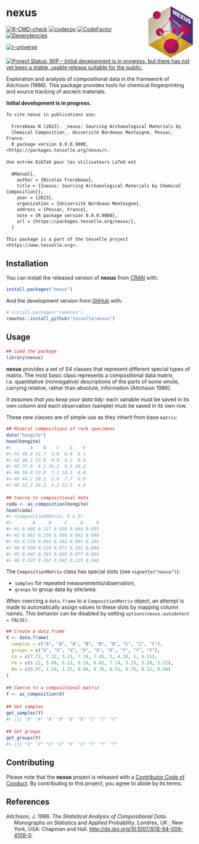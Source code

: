 
<!-- README.md is generated from README.Rmd. Please edit that file -->

# nexus <img width=120px src="man/figures/logo.png" align="right" />

<!-- badges: start -->

[![R-CMD-check](https://github.com/tesselle/nexus/workflows/R-CMD-check/badge.svg)](https://github.com/tesselle/nexus/actions)
[![codecov](https://codecov.io/gh/tesselle/nexus/branch/main/graph/badge.svg)](https://app.codecov.io/gh/tesselle/nexus)
[![CodeFactor](https://www.codefactor.io/repository/github/tesselle/nexus/badge/main)](https://www.codefactor.io/repository/github/tesselle/nexus/overview/main)
[![Dependencies](https://tinyverse.netlify.com/badge/nexus)](https://cran.r-project.org/package=nexus)

<a href="https://tesselle.r-universe.dev" class="pkgdown-devel"><img
src="https://tesselle.r-universe.dev/badges/nexus"
alt="r-universe" /></a>

[![Project Status: WIP – Initial development is in progress, but there
has not yet been a stable, usable release suitable for the
public.](https://www.repostatus.org/badges/latest/wip.svg)](https://www.repostatus.org/#wip)
<!-- badges: end -->

Exploration and analysis of compositional data in the framework of
Aitchison (1986). This package provides tools for chemical
fingerprinting and source tracking of ancient materials.

**Initial development is in progress.**

    To cite nexus in publications use:

      Frerebeau N (2023). _nexus: Sourcing Archaeological Materials by
      Chemical Composition_. Université Bordeaux Montaigne, Pessac, France.
      R package version 0.0.0.9000, <https://packages.tesselle.org/nexus/>.

    Une entrée BibTeX pour les utilisateurs LaTeX est

      @Manual{,
        author = {Nicolas Frerebeau},
        title = {{nexus: Sourcing Archaeological Materials by Chemical Composition}},
        year = {2023},
        organization = {Université Bordeaux Montaigne},
        address = {Pessac, France},
        note = {R package version 0.0.0.9000},
        url = {https://packages.tesselle.org/nexus/},
      }

    This package is a part of the tesselle project
    <https://www.tesselle.org>.

## Installation

You can install the released version of **nexus** from
[CRAN](https://CRAN.R-project.org) with:

``` r
install.packages("nexus")
```

And the development version from [GitHub](https://github.com/) with:

``` r
# install.packages("remotes")
remotes::install_github("tesselle/nexus")
```

## Usage

``` r
## Load the package
library(nexus)
```

**nexus** provides a set of S4 classes that represent different special
types of matrix. The most basic class represents a compositional data
matrix, i.e. quantitative (nonnegative) descriptions of the parts of
some whole, carrying relative, rather than absolute, information
(Aitchison 1986).

*It assumes that you keep your data tidy*: each variable must be saved
in its own column and each observation (sample) must be saved in its own
row.

These new classes are of simple use as they inherit from base `matrix`:

``` r
## Mineral compositions of rock specimens
data("hongite")
head(hongite)
#>       A    B    C    D    E
#> H1 48.8 31.7  3.8  6.4  9.3
#> H2 48.2 23.8  9.0  9.2  9.8
#> H3 37.0  9.1 34.2  9.5 10.2
#> H4 50.9 23.8  7.2 10.1  8.0
#> H5 44.2 38.3  2.9  7.7  6.9
#> H6 52.3 26.2  4.2 12.5  4.8

## Coerce to compositional data
coda <- as_composition(hongite)
head(coda)
#> <CompositionMatrix: 6 x 5>
#>        A     B     C     D     E
#> H1 0.488 0.317 0.038 0.064 0.093
#> H2 0.482 0.238 0.090 0.092 0.098
#> H3 0.370 0.091 0.342 0.095 0.102
#> H4 0.509 0.238 0.072 0.101 0.080
#> H5 0.442 0.383 0.029 0.077 0.069
#> H6 0.523 0.262 0.042 0.125 0.048
```

The `CompositionMatrix` class has special slots (see
`vignette("nexus")`):

- `samples` for repeated measurements/observation,
- `groups` to group data by site/area.

When coercing a `data.frame` to a `CompositionMatrix` object, an attempt
is made to automatically assign values to these slots by mapping column
names. This behavior can be disabled by setting
`options(nexus.autodetect = FALSE)`.

``` r
## Create a data.frame
X <- data.frame(
  samples = c("A", "A", "A", "B", "B", "B", "C", "C", "C"),
  groups = c("X", "X", "X", "X", "X", "X", "Y", "Y", "Y"),
  Ca = c(7.72, 7.32, 3.11, 7.19, 7.41, 5, 4.18, 1, 4.51),
  Fe = c(6.12, 5.88, 5.12, 6.18, 6.02, 7.14, 5.25, 5.28, 5.72),
  Na = c(0.97, 1.59, 1.25, 0.86, 0.76, 0.51, 0.75, 0.52, 0.56)
)

## Coerce to a compositional matrix
Y <- as_composition(X)

## Get samples
get_samples(Y)
#> [1] "A" "A" "A" "B" "B" "B" "C" "C" "C"

## Get groups
get_groups(Y)
#> [1] "X" "X" "X" "X" "X" "X" "Y" "Y" "Y"
```

## Contributing

Please note that the **nexus** project is released with a [Contributor
Code of Conduct](https://www.tesselle.org/conduct.html). By contributing
to this project, you agree to abide by its terms.

## References

<div id="refs" class="references csl-bib-body hanging-indent">

<div id="ref-aitchison1986" class="csl-entry">

Aitchison, J. 1986. *The Statistical Analysis of Compositional Data*.
Monographs on Statistics and Applied Probability. Londres, UK ; New
York, USA: Chapman and Hall.
<http://dx.doi.org/10.1007/978-94-009-4109-0>.

</div>

</div>
